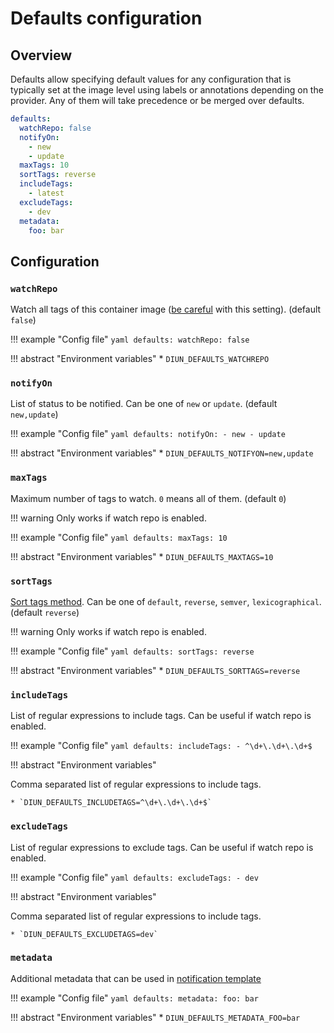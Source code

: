 # Defaults configuration

## Overview

Defaults allow specifying default values for any configuration that is
typically set at the image level using labels or annotations depending on the
provider. Any of them will take precedence or be merged over defaults.

```yaml
defaults:
  watchRepo: false
  notifyOn:
    - new
    - update
  maxTags: 10
  sortTags: reverse
  includeTags:
    - latest
  excludeTags:
    - dev
  metadata:
    foo: bar
```

## Configuration

### `watchRepo`

Watch all tags of this container image ([be careful](../faq.md#docker-hub-rate-limits)
with this setting). (default `false`)

!!! example "Config file"
    ```yaml
    defaults:
      watchRepo: false
    ```

!!! abstract "Environment variables"
    * `DIUN_DEFAULTS_WATCHREPO`

### `notifyOn`

List of status to be notified. Can be one of `new` or `update`.
(default `new,update`)

!!! example "Config file"
    ```yaml
    defaults:
      notifyOn:
        - new
        - update
    ```

!!! abstract "Environment variables"
    * `DIUN_DEFAULTS_NOTIFYON=new,update`

### `maxTags`

Maximum number of tags to watch. `0` means all of them. (default `0`)

!!! warning
    Only works if watch repo is enabled.

!!! example "Config file"
    ```yaml
    defaults:
      maxTags: 10
    ```

!!! abstract "Environment variables"
    * `DIUN_DEFAULTS_MAXTAGS=10`

### `sortTags`

[Sort tags method](../faq.md#tags-sorting-when-using-watch_repo). Can be one of
`default`, `reverse`, `semver`, `lexicographical`. (default `reverse`)

!!! warning
    Only works if watch repo is enabled.

!!! example "Config file"
    ```yaml
    defaults:
      sortTags: reverse
    ```

!!! abstract "Environment variables"
    * `DIUN_DEFAULTS_SORTTAGS=reverse`

### `includeTags`

List of regular expressions to include tags. Can be useful if watch repo is
enabled.

!!! example "Config file"
    ```yaml
    defaults:
      includeTags:
        - ^\d+\.\d+\.\d+$
    ```

!!! abstract "Environment variables"

Comma separated list of regular expressions to include tags.

    * `DIUN_DEFAULTS_INCLUDETAGS=^\d+\.\d+\.\d+$`

### `excludeTags`

List of regular expressions to exclude tags. Can be useful if watch repo is
enabled.

!!! example "Config file"
    ```yaml
    defaults:
      excludeTags:
        - dev
    ```

!!! abstract "Environment variables"

Comma separated list of regular expressions to include tags.

    * `DIUN_DEFAULTS_EXCLUDETAGS=dev`

### `metadata`

Additional metadata that can be used in [notification template](../faq.md#notification-template)

!!! example "Config file"
    ```yaml
    defaults:
      metadata:
        foo: bar
    ```

!!! abstract "Environment variables"
    * `DIUN_DEFAULTS_METADATA_FOO=bar`
